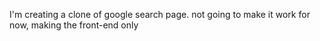 I'm creating a clone of google search page.
not going to make it work for now, making the front-end only




